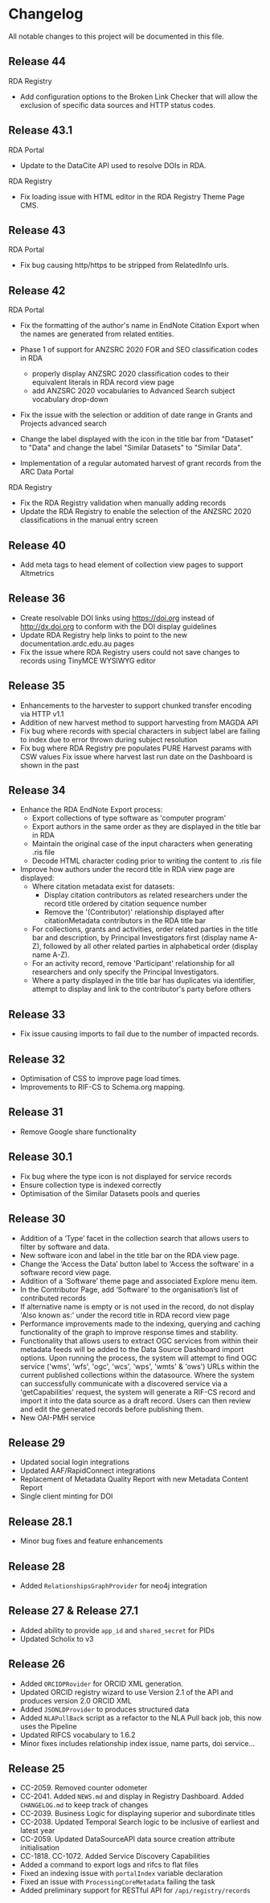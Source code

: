 # Changelog
All notable changes to this project will be documented in this file.
## Release 44
RDA Registry
* Add configuration options to the Broken Link Checker that will allow the exclusion of specific data sources and HTTP status codes.

## Release 43.1
RDA Portal
* Update to the DataCite API used to resolve DOIs in RDA.

RDA Registry
* Fix loading issue with HTML editor in the RDA Registry Theme Page CMS.

## Release 43
RDA Portal
* Fix bug causing http/https to be stripped from RelatedInfo urls.

## Release 42
RDA Portal

* Fix the formatting of the author's name in EndNote Citation Export when the names are generated from related entities.
* Phase 1 of support for ANZSRC 2020 FOR and SEO classification codes in RDA
  * properly display ANZSRC 2020 classification codes to their equivalent literals in RDA record view page
  * add ANZSRC 2020 vocabularies to Advanced Search subject vocabulary drop-down

* Fix the issue with the selection or addition of date range in Grants and Projects advanced search
* Change the label displayed with the icon in the title bar from "Dataset" to "Data" and change the label "Similar Datasets" to "Similar Data".
* Implementation of a regular automated harvest of grant records from the ARC Data Portal

RDA Registry

* Fix the RDA Registry validation when manually adding records
* Update the RDA Registry to enable the selection of the ANZSRC 2020 classifications in the manual entry screen

## Release 40
* Add meta tags to head element of collection view pages to support Altmetrics


## Release 36

* Create resolvable DOI links using https://doi.org instead of http://dx.doi.org to conform with the DOI display guidelines 
* Update RDA Registry help links to point to the new documentation.ardc.edu.au pages 
* Fix the issue where RDA Registry users could not save changes to records using TinyMCE WYSIWYG editor


## Release 35
* Enhancements to the harvester to support chunked transfer encoding via HTTP v1.1 
* Addition of new harvest method to support harvesting from MAGDA API 
* Fix bug where records with special characters in subject label are failing to index due to error thrown during subject resolution 
* Fix bug where RDA Registry pre populates PURE Harvest params with CSW values Fix issue where harvest last run date on the Dashboard is shown in the past 

## Release 34
* Enhance the RDA EndNote Export process:
  * Export collections of type software as 'computer program' 
  * Export authors in the same order as they are displayed in the title bar in RDA 
  * Maintain the original case of the input characters when generating .ris file
  * Decode HTML character coding prior to writing the content to .ris file 
* Improve how authors under the record title in RDA view page are displayed:
  * Where citation metadata exist for datasets:
    * Display citation contributors as related researchers under the record title ordered by citation sequence number
    * Remove the '(Contributor)' relationship displayed after citationMetadata contributors in the RDA title bar
  * For collections, grants and activities, order related parties in the title bar and description, by Principal Investigators first (display name A-Z), followed by all other related parties in alphabetical order (display name A-Z).
  * For an activity record, remove 'Participant' relationship for all researchers and only specify the Principal Investigators.
  * Where a party displayed in the title bar has duplicates via identifier, attempt to display and link to the contributor's party before others 

## Release 33
* Fix issue causing imports to fail due to the number of impacted records.

## Release 32
* Optimisation of CSS to improve page load times.
* Improvements to RIF-CS to Schema.org mapping.

## Release 31
* Remove Google share functionality 

## Release 30.1
* Fix bug where the type icon is not displayed for service records 
* Ensure collection type is indexed correctly 
* Optimisation of the Similar Datasets pools and queries 

## Release 30

* Addition of a ‘Type’ facet in the collection search that allows users to filter by software and data.
* New software icon and label in the title bar on the RDA view page.
* Change the ‘Access the Data’ button label to ‘Access the software’ in a software record view page.
* Addition of a ‘Software’ theme page and associated Explore menu item.
* In the Contributor Page, add ‘Software’ to the organisation’s list of contributed records
* If alternative name is empty or is not used in the record, do not display 'Also known as:' under the record title in RDA record view page
* Performance improvements made to the indexing, querying and caching functionality of the graph to improve response times and stability.
* Functionality that allows users to extract OGC services from within their metadata feeds will be added to the Data Source Dashboard import options.
  Upon running the process, the system will attempt to find OGC service ('wms', 'wfs', 'ogc', 'wcs', 'wps', 'wmts' & 'ows') URLs within the current published collections within the datasource. Where the system can successfully communicate with a discovered service via a 'getCapabilities' request, the system will generate a RIF-CS record and import it into the data source as a draft record. Users can then review and edit the generated records before publishing them.
* New OAI-PMH service


## Release 29
* Updated social login integrations
* Updated AAF/RapidConnect integrations
* Replacement of Metadata Quality Report with new Metadata Content Report
* Single client minting for DOI

## Release 28.1
* Minor bug fixes and feature enhancements

## Release 28
* Added `RelationshipsGraphProvider` for neo4j integration

## Release 27 & Release 27.1
* Added ability to provide `app_id` and `shared_secret` for PIDs
* Updated Scholix to v3

## Release 26
* Added `ORCIDPRovider` for ORCID XML generation. 
* Updated ORCID registry wizard to use Version 2.1 of the API and produces version 2.0 ORCID XML
* Added `JSONLDProvider` to produces structured data
* Added `NLAPullBack` script as a refactor to the NLA Pull back job, this now uses the Pipeline
* Updated RIFCS vocabulary to 1.6.2
* Minor fixes includes relationship index issue, name parts, doi service...

## Release 25
* CC-2059. Removed counter odometer
* CC-2041. Added `NEWS.md` and display in Registry Dashboard. Added `CHANGELOG.md` to keep track of changes
* CC-2039. Business Logic for displaying superior and subordinate titles
* CC-2038. Updated Temporal Search logic to be inclusive of earliest and latest year
* CC-2059. Updated DataSourceAPI data source creation attribute initialisation
* CC-1818. CC-1072. Added Service Discovery Capabilities
* Added a command to export logs and rifcs to flat files 
* Fixed an indexing issue with `portalIndex` variable declaration
* Fixed an issue with `ProcessingCoreMetadata` failing the task
* Added preliminary support for RESTful API for `/api/registry/records`
